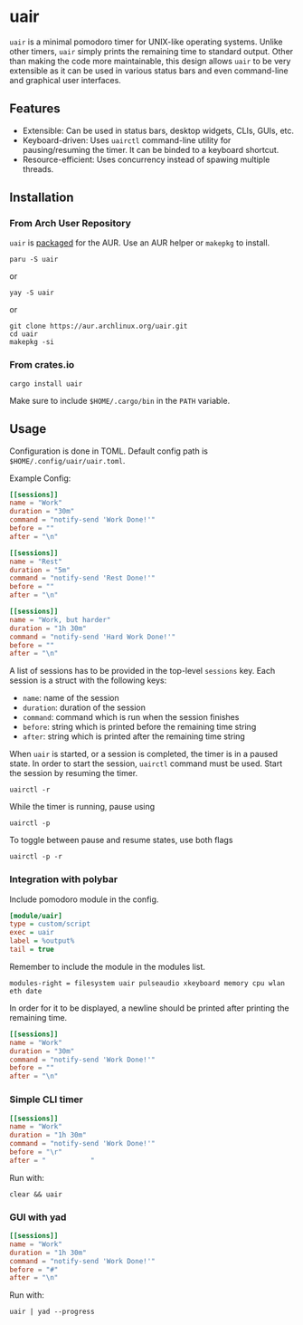 # uair

`uair` is a minimal pomodoro timer for UNIX-like operating systems. Unlike other timers, `uair` simply prints the remaining time to standard output. Other than making the code more maintainable, this design allows `uair` to be very extensible as it can be used in various status bars and even command-line and graphical user interfaces.

## Features

- Extensible: Can be used in status bars, desktop widgets, CLIs, GUIs, etc.
- Keyboard-driven: Uses `uairctl` command-line utility for pausing/resuming the timer. It can be binded to a keyboard shortcut.
- Resource-efficient: Uses concurrency instead of spawing multiple threads.

## Installation

### From Arch User Repository

`uair` is [packaged](https://aur.archlinux.org/packages/uair) for the AUR. Use an AUR helper or `makepkg` to install.

```
paru -S uair
```

or

```
yay -S uair
```

or

```
git clone https://aur.archlinux.org/uair.git
cd uair
makepkg -si
```

### From crates.io

```
cargo install uair
```

Make sure to include `$HOME/.cargo/bin` in the `PATH` variable.

## Usage

Configuration is done in TOML. Default config path is `$HOME/.config/uair/uair.toml`.

Example Config:

```toml
[[sessions]]
name = "Work"
duration = "30m"
command = "notify-send 'Work Done!'"
before = ""
after = "\n"

[[sessions]]
name = "Rest"
duration = "5m"
command = "notify-send 'Rest Done!'"
before = ""
after = "\n"

[[sessions]]
name = "Work, but harder"
duration = "1h 30m"
command = "notify-send 'Hard Work Done!'"
before = ""
after = "\n"
```

A list of sessions has to be provided in the top-level `sessions` key. Each session is a struct with the following keys:

- `name`: name of the session
- `duration`: duration of the session
- `command`: command which is run when the session finishes
- `before`: string which is printed before the remaining time string
- `after`: string which is printed after the remaining time string

When `uair` is started, or a session is completed, the timer is in a paused state. In order to start the session, `uairctl` command must be used. Start the session by resuming the timer.

```
uairctl -r
```

While the timer is running, pause using

```
uairctl -p
```

To toggle between pause and resume states, use both flags

```
uairctl -p -r
```

### Integration with polybar

Include pomodoro module in the config.

```ini
[module/uair]
type = custom/script
exec = uair
label = %output%
tail = true
```

Remember to include the module in the modules list.

```
modules-right = filesystem uair pulseaudio xkeyboard memory cpu wlan eth date
```

In order for it to be displayed, a newline should be printed after printing the remaining time.

```toml
[[sessions]]
name = "Work"
duration = "30m"
command = "notify-send 'Work Done!'"
before = ""
after = "\n"
```

### Simple CLI timer

```toml
[[sessions]]
name = "Work"
duration = "1h 30m"
command = "notify-send 'Work Done!'"
before = "\r"
after = "           "
```

Run with:

```
clear && uair
```

### GUI with yad

```toml
[[sessions]]
name = "Work"
duration = "1h 30m"
command = "notify-send 'Work Done!'"
before = "#"
after = "\n"
```

Run with:

```
uair | yad --progress
```

